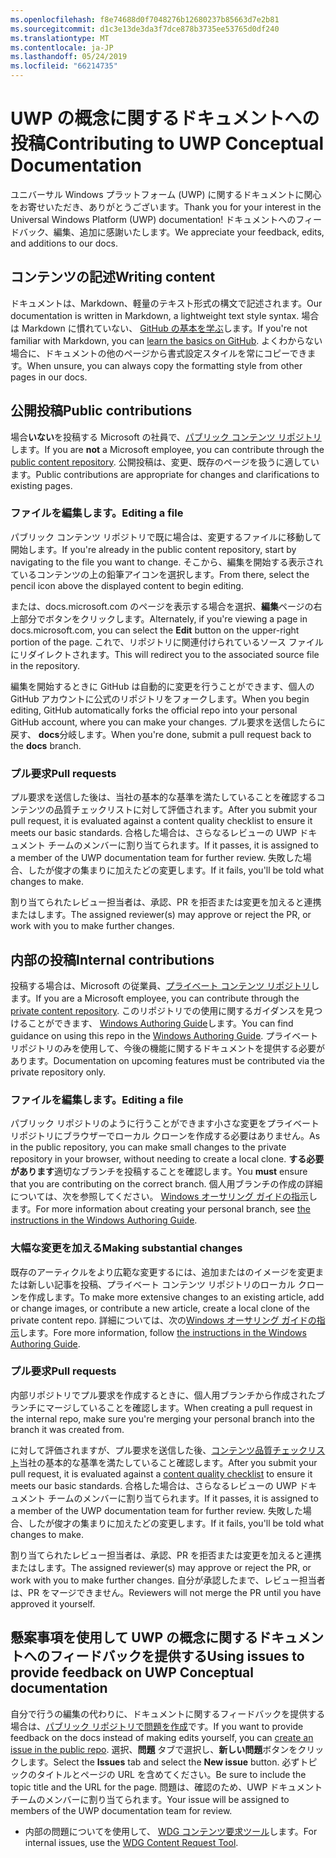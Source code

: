 ```yaml
---
ms.openlocfilehash: f8e74688d0f7048276b12680237b85663d7e2b81
ms.sourcegitcommit: d1c3e13de3da3f7dce878b3735ee53765d0df240
ms.translationtype: MT
ms.contentlocale: ja-JP
ms.lasthandoff: 05/24/2019
ms.locfileid: "66214735"
---
```

# <a name="contributing-to-uwp-conceptual-documentation"></a><span data-ttu-id="3e5c6-101">UWP の概念に関するドキュメントへの投稿</span><span class="sxs-lookup"><span data-stu-id="3e5c6-101">Contributing to UWP Conceptual Documentation</span></span>

<span data-ttu-id="3e5c6-102">ユニバーサル Windows プラットフォーム (UWP) に関するドキュメントに関心をお寄せいただき、ありがとうございます。</span><span class="sxs-lookup"><span data-stu-id="3e5c6-102">Thank you for your interest in the Universal Windows Platform (UWP) documentation!</span></span> <span data-ttu-id="3e5c6-103">ドキュメントへのフィードバック、編集、追加に感謝いたします。</span><span class="sxs-lookup"><span data-stu-id="3e5c6-103">We appreciate your feedback, edits, and additions to our docs.</span></span>

## <a name="writing-content"></a><span data-ttu-id="3e5c6-104">コンテンツの記述</span><span class="sxs-lookup"><span data-stu-id="3e5c6-104">Writing content</span></span>

<span data-ttu-id="3e5c6-105">ドキュメントは、Markdown、軽量のテキスト形式の構文で記述されます。</span><span class="sxs-lookup"><span data-stu-id="3e5c6-105">Our documentation is written in Markdown, a lightweight text style syntax.</span></span> <span data-ttu-id="3e5c6-106">場合は Markdown に慣れていない、 [GitHub の基本を学ぶ](https://guides.github.com/features/mastering-markdown/)します。</span><span class="sxs-lookup"><span data-stu-id="3e5c6-106">If you're not familiar with Markdown, you can [learn the basics on GitHub](https://guides.github.com/features/mastering-markdown/).</span></span> <span data-ttu-id="3e5c6-107">よくわからない場合に、ドキュメントの他のページから書式設定スタイルを常にコピーできます。</span><span class="sxs-lookup"><span data-stu-id="3e5c6-107">When unsure, you can always copy the formatting style from other pages in our docs.</span></span>

## <a name="public-contributions"></a><span data-ttu-id="3e5c6-108">公開投稿</span><span class="sxs-lookup"><span data-stu-id="3e5c6-108">Public contributions</span></span>

<span data-ttu-id="3e5c6-109">場合**いない**を投稿する Microsoft の社員で、[パブリック コンテンツ リポジトリ](https://github.com/MicrosoftDocs/windows-uwp)します。</span><span class="sxs-lookup"><span data-stu-id="3e5c6-109">If you are **not** a Microsoft employee, you can contribute through the [public content repository](https://github.com/MicrosoftDocs/windows-uwp).</span></span> <span data-ttu-id="3e5c6-110">公開投稿は、変更、既存のページを扱うに適しています。</span><span class="sxs-lookup"><span data-stu-id="3e5c6-110">Public contributions are appropriate for changes and clarifications to existing pages.</span></span>

### <a name="editing-a-file"></a><span data-ttu-id="3e5c6-111">ファイルを編集します。</span><span class="sxs-lookup"><span data-stu-id="3e5c6-111">Editing a file</span></span>

<span data-ttu-id="3e5c6-112">パブリック コンテンツ リポジトリで既に場合は、変更するファイルに移動して開始します。</span><span class="sxs-lookup"><span data-stu-id="3e5c6-112">If you're already in the public content repository, start by navigating to the file you want to change.</span></span> <span data-ttu-id="3e5c6-113">そこから、編集を開始する表示されているコンテンツの上の鉛筆アイコンを選択します。</span><span class="sxs-lookup"><span data-stu-id="3e5c6-113">From there, select the pencil icon above the displayed content to begin editing.</span></span>

<span data-ttu-id="3e5c6-114">または、docs.microsoft.com のページを表示する場合を選択、**編集**ページの右上部分でボタンをクリックします。</span><span class="sxs-lookup"><span data-stu-id="3e5c6-114">Alternately, if you're viewing a page in docs.microsoft.com, you can select the **Edit** button on the upper-right portion of the page.</span></span> <span data-ttu-id="3e5c6-115">これで、リポジトリに関連付けられているソース ファイルにリダイレクトされます。</span><span class="sxs-lookup"><span data-stu-id="3e5c6-115">This will redirect you to the associated source file in the repository.</span></span>

<span data-ttu-id="3e5c6-116">編集を開始するときに GitHub は自動的に変更を行うことができます、個人の GitHub アカウントに公式のリポジトリをフォークします。</span><span class="sxs-lookup"><span data-stu-id="3e5c6-116">When you begin editing, GitHub automatically forks the official repo into your personal GitHub account, where you can make your changes.</span></span> <span data-ttu-id="3e5c6-117">プル要求を送信したらに戻す、 **docs**分岐します。</span><span class="sxs-lookup"><span data-stu-id="3e5c6-117">When you're done, submit a pull request back to the **docs** branch.</span></span>

### <a name="pull-requests"></a><span data-ttu-id="3e5c6-118">プル要求</span><span class="sxs-lookup"><span data-stu-id="3e5c6-118">Pull requests</span></span>

<span data-ttu-id="3e5c6-119">プル要求を送信した後は、当社の基本的な基準を満たしていることを確認するコンテンツの品質チェックリストに対して評価されます。</span><span class="sxs-lookup"><span data-stu-id="3e5c6-119">After you submit your pull request, it is evaluated against a content quality checklist to ensure it meets our basic standards.</span></span> <span data-ttu-id="3e5c6-120">合格した場合は、さらなるレビューの UWP ドキュメント チームのメンバーに割り当てられます。</span><span class="sxs-lookup"><span data-stu-id="3e5c6-120">If it passes, it is assigned to a member of the UWP documentation team for further review.</span></span> <span data-ttu-id="3e5c6-121">失敗した場合、したが俊才の集まりに加えたどの変更します。</span><span class="sxs-lookup"><span data-stu-id="3e5c6-121">If it fails, you'll be told what changes to make.</span></span>

<span data-ttu-id="3e5c6-122">割り当てられたレビュー担当者は、承認、PR を拒否または変更を加えると連携またはします。</span><span class="sxs-lookup"><span data-stu-id="3e5c6-122">The assigned reviewer(s) may approve or reject the PR, or work with you to make further changes.</span></span>

## <a name="internal-contributions"></a><span data-ttu-id="3e5c6-123">内部の投稿</span><span class="sxs-lookup"><span data-stu-id="3e5c6-123">Internal contributions</span></span>

<span data-ttu-id="3e5c6-124">投稿する場合は、Microsoft の従業員、[プライベート コンテンツ リポジトリ](https://github.com/microsoftdocs/windows-uwp-pr)します。</span><span class="sxs-lookup"><span data-stu-id="3e5c6-124">If you are a Microsoft employee, you can contribute through the [private content repository](https://github.com/microsoftdocs/windows-uwp-pr).</span></span> <span data-ttu-id="3e5c6-125">このリポジトリでの使用に関するガイダンスを見つけることができます、 [Windows Authoring Guide](https://review.docs.microsoft.com/windows-authoring-guide/uwp/?branch=master)します。</span><span class="sxs-lookup"><span data-stu-id="3e5c6-125">You can find guidance on using this repo in the [Windows Authoring Guide](https://review.docs.microsoft.com/windows-authoring-guide/uwp/?branch=master).</span></span> <span data-ttu-id="3e5c6-126">プライベート リポジトリのみを使用して、今後の機能に関するドキュメントを提供する必要があります。</span><span class="sxs-lookup"><span data-stu-id="3e5c6-126">Documentation on upcoming features must be contributed via the private repository only.</span></span>

### <a name="editing-a-file"></a><span data-ttu-id="3e5c6-127">ファイルを編集します。</span><span class="sxs-lookup"><span data-stu-id="3e5c6-127">Editing a file</span></span>

<span data-ttu-id="3e5c6-128">パブリック リポジトリのように行うことができます小さな変更をプライベート リポジトリにブラウザーでローカル クローンを作成する必要はありません。</span><span class="sxs-lookup"><span data-stu-id="3e5c6-128">As in the public repository, you can make small changes to the private repository in your browser, without needing to create a local clone.</span></span> <span data-ttu-id="3e5c6-129">**する必要があります**適切なブランチを投稿することを確認します。</span><span class="sxs-lookup"><span data-stu-id="3e5c6-129">You **must** ensure that you are contributing on the correct branch.</span></span> <span data-ttu-id="3e5c6-130">個人用ブランチの作成の詳細については、次を参照してください。 [Windows オーサリング ガイドの指示](https://review.docs.microsoft.com/windows-authoring-guide/uwp/conceptual/branches?branch=master)します。</span><span class="sxs-lookup"><span data-stu-id="3e5c6-130">For more information about creating your personal branch, see [the instructions in the Windows Authoring Guide](https://review.docs.microsoft.com/windows-authoring-guide/uwp/conceptual/branches?branch=master).</span></span>

### <a name="making-substantial-changes"></a><span data-ttu-id="3e5c6-131">大幅な変更を加える</span><span class="sxs-lookup"><span data-stu-id="3e5c6-131">Making substantial changes</span></span>

<span data-ttu-id="3e5c6-132">既存のアーティクルをより広範な変更するには、追加またはのイメージを変更または新しい記事を投稿、プライベート コンテンツ リポジトリのローカル クローンを作成します。</span><span class="sxs-lookup"><span data-stu-id="3e5c6-132">To make more extensive changes to an existing article, add or change images, or contribute a new article, create a local clone of the private content repo.</span></span> <span data-ttu-id="3e5c6-133">詳細については、次の[Windows オーサリング ガイドの指示](https://review.docs.microsoft.com/windows-authoring-guide/uwp/conceptual/)します。</span><span class="sxs-lookup"><span data-stu-id="3e5c6-133">Fore more information, follow [the instructions in the Windows Authoring Guide](https://review.docs.microsoft.com/windows-authoring-guide/uwp/conceptual/).</span></span>

### <a name="pull-requests"></a><span data-ttu-id="3e5c6-134">プル要求</span><span class="sxs-lookup"><span data-stu-id="3e5c6-134">Pull requests</span></span>

<span data-ttu-id="3e5c6-135">内部リポジトリでプル要求を作成するときに、個人用ブランチから作成されたブランチにマージしていることを確認します。</span><span class="sxs-lookup"><span data-stu-id="3e5c6-135">When creating a pull request in the internal repo, make sure you're merging your personal branch into the branch it was created from.</span></span>

<span data-ttu-id="3e5c6-136">に対して評価されますが、プル要求を送信した後、[コンテンツ品質チェックリスト](https://review.docs.microsoft.com/windows-authoring-guide/managing-contributions/editorial-checklist?branch=master)当社の基本的な基準を満たしていること確認します。</span><span class="sxs-lookup"><span data-stu-id="3e5c6-136">After you submit your pull request, it is evaluated against a [content quality checklist](https://review.docs.microsoft.com/windows-authoring-guide/managing-contributions/editorial-checklist?branch=master) to ensure it meets our basic standards.</span></span> <span data-ttu-id="3e5c6-137">合格した場合は、さらなるレビューの UWP ドキュメント チームのメンバーに割り当てられます。</span><span class="sxs-lookup"><span data-stu-id="3e5c6-137">If it passes, it is assigned to a member of the UWP documentation team for further review.</span></span> <span data-ttu-id="3e5c6-138">失敗した場合、したが俊才の集まりに加えたどの変更します。</span><span class="sxs-lookup"><span data-stu-id="3e5c6-138">If it fails, you'll be told what changes to make.</span></span>

<span data-ttu-id="3e5c6-139">割り当てられたレビュー担当者は、承認、PR を拒否または変更を加えると連携またはします。</span><span class="sxs-lookup"><span data-stu-id="3e5c6-139">The assigned reviewer(s) may approve or reject the PR, or work with you to make further changes.</span></span> <span data-ttu-id="3e5c6-140">自分が承認したまで、レビュー担当者は、PR をマージできません。</span><span class="sxs-lookup"><span data-stu-id="3e5c6-140">Reviewers will not merge the PR until you have approved it yourself.</span></span>

## <a name="using-issues-to-provide-feedback-on-uwp-conceptual-documentation"></a><span data-ttu-id="3e5c6-141">懸案事項を使用して UWP の概念に関するドキュメントへのフィードバックを提供する</span><span class="sxs-lookup"><span data-stu-id="3e5c6-141">Using issues to provide feedback on UWP Conceptual documentation</span></span>

<span data-ttu-id="3e5c6-142">自分で行うの編集の代わりに、ドキュメントに関するフィードバックを提供する場合は、[パブリック リポジトリで問題を作成](https://github.com/MicrosoftDocs/windows-uwp/issues)です。</span><span class="sxs-lookup"><span data-stu-id="3e5c6-142">If you want to provide feedback on the docs instead of making edits yourself, you can [create an issue in the public repo](https://github.com/MicrosoftDocs/windows-uwp/issues).</span></span> <span data-ttu-id="3e5c6-143">選択、**問題** タブで選択し、**新しい問題**ボタンをクリックします。</span><span class="sxs-lookup"><span data-stu-id="3e5c6-143">Select the **Issues** tab and select the **New issue** button.</span></span> <span data-ttu-id="3e5c6-144">必ずトピックのタイトルとページの URL を含めてください。</span><span class="sxs-lookup"><span data-stu-id="3e5c6-144">Be sure to include the topic title and the URL for the page.</span></span> <span data-ttu-id="3e5c6-145">問題は、確認のため、UWP ドキュメント チームのメンバーに割り当てられます。</span><span class="sxs-lookup"><span data-stu-id="3e5c6-145">Your issue will be assigned to members of the UWP documentation team for review.</span></span>

* <span data-ttu-id="3e5c6-146">内部の問題についてを使用して、 [WDG コンテンツ要求ツール](https://aka.ms/pubrequest)します。</span><span class="sxs-lookup"><span data-stu-id="3e5c6-146">For internal issues, use the [WDG Content Request Tool](https://aka.ms/pubrequest).</span></span>
